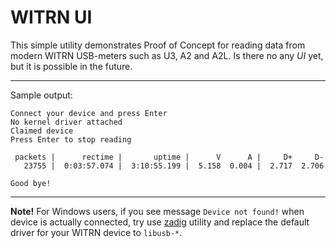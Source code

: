 # WITRN UI

This simple utility demonstrates Proof of Concept
for reading data from modern WITRN USB-meters such
as U3, A2 and A2L. Is there no any *UI* yet,
but it is possible in the future.

---

Sample output:
```
Connect your device and press Enter
No kernel driver attached
Claimed device
Press Enter to stop reading

 packets |      rectime |       uptime |      V      A |     D+     D-
   23755 |  0:03:57.074 |  3:10:55.199 |  5.158  0.004 |  2.717  2.706

Good bye!
```

---

**Note!** For Windows users, if you see message `Device not found!` when device is
actually connected, try use [zadig](https://github.com/pbatard/libwdi/releases)
utility and replace the default driver for your WITRN device to `libusb-*`.

